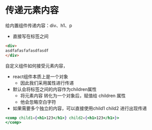 # 传递元素内容

给内置组件传递内容：div、h1、p
- 直接写在标签之间

```html
<div>
asdfafasfafasdfasdf
</div>
```

自定义组件如何接受元素内容，
- react组件本质上是一个对象
	- 因此我们采用属性进行传递
- 默认会将标签之间的内容作为children属性
	- 将元素内容 转化为一个对象后，赋值给 children 属性
	- 他会忽略空白字符
- 如果需要多个独立的内容，可以直接使用child1 child2 进行出现传递
```jsx
<comp child1={<h1>123</h1>} child2={<h1>123</h1>}>
</comp>
```